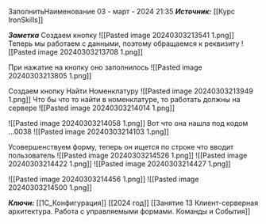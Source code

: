 
ЗаполнитьНаименование
 03 - март - 2024  21:35 
***Источник:***  [[Курс IronSkills]] 

***Заметка*** 
Создаем кнопку
![[Pasted image 20240303213541 1.png]]
Теперь мы работаем с данными, поэтому обращаемся к реквизиту
![[Pasted image 20240303213708 1.png]]

При нажатие на кнопку оно заполнилось
![[Pasted image 20240303213805 1.png]]

Создаем кнопку Найти Номенклатуру
![[Pasted image 20240303213949 1.png]]
Что бы что то найти в номенклатуре, то работать должны на сервере
![[Pasted image 20240303214014 1.png]]

![[Pasted image 20240303214058 1.png]]
Вот что она нашла под кодом ...0038
![[Pasted image 20240303214103 1.png]]


Усовершенствуем форму, теперь он ищется по строке что вводит пользователь
![[Pasted image 20240303214526 1.png]]
![[Pasted image 20240303214422 1.png]]
![[Pasted image 20240303214427 1.png]]

![[Pasted image 20240303214456 1.png]]
![[Pasted image 20240303214500 1.png]]


***Ключи:*** [[1С_Конфигурация]] [[2024 год]]  [[Занятие 13 Клиент-серверная архитектура. Работа с управляемыми формами. Команды и События]]